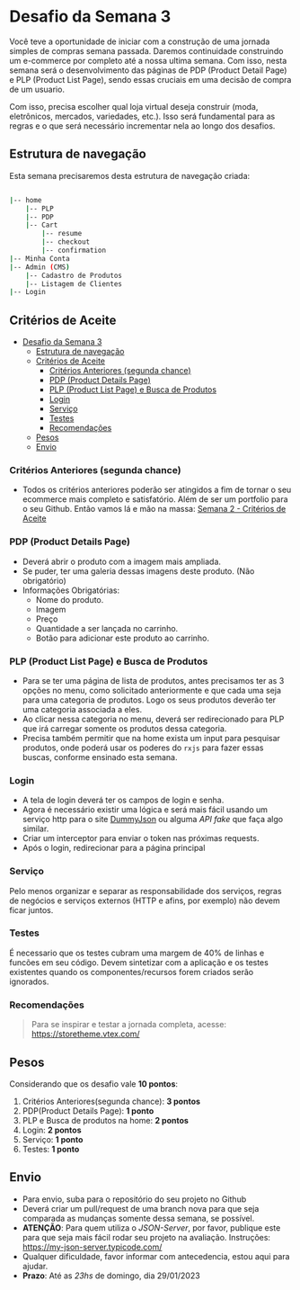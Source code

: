 # Desafio da Semana 3

Você teve a oportunidade de iniciar com a construção de uma jornada simples de compras semana passada. Daremos continuidade construindo um e-commerce por completo até a nossa ultima semana. Com isso, nesta semana será o desenvolvimento das páginas de PDP (Product Detail Page) e PLP (Product List Page), sendo essas cruciais em uma decisão de compra de um usuario.

Com isso, precisa escolher qual loja virtual deseja construir (moda, eletrônicos, mercados, variedades, etc.). Isso será fundamental para as regras e o que será necessário incrementar nela ao longo dos desafios.

## Estrutura de navegação

Esta semana precisaremos desta estrutura de navegação criada:

```bash

|-- home
    |-- PLP
    |-- PDP
    |-- Cart
        |-- resume
        |-- checkout
        |-- confirmation
|-- Minha Conta
|-- Admin (CMS)
    |-- Cadastro de Produtos
    |-- Listagem de Clientes
|-- Login

```

## Critérios de Aceite

- [Desafio da Semana 3](#desafio-da-semana-3)
  - [Estrutura de navegação](#estrutura-de-navegação)
  - [Critérios de Aceite](#critérios-de-aceite)
    - [Critérios Anteriores (segunda chance)](#critérios-anteriores-segunda-chance)
    - [PDP (Product Details Page)](#pdp-product-details-page)
    - [PLP (Product List Page) e Busca de Produtos](#plp-product-list-page-e-busca-de-produtos)
    - [Login](#login)
    - [Serviço](#serviço)
    - [Testes](#testes)
    - [Recomendações](#recomendações)
  - [Pesos](#pesos)
  - [Envio](#envio)

### Critérios Anteriores (segunda chance)

- Todos os critérios anteriores poderão ser atingidos a fim de tornar o seu ecommerce mais completo e satisfatório. Além de ser um portfolio para o seu Github. Então vamos lá e mão na massa: [Semana 2 - Critérios de Aceite](../semana-2/DESAFIO_S2.md)

### PDP (Product Details Page)

- Deverá abrir o produto com a imagem mais ampliada.
- Se puder, ter uma galeria dessas imagens deste produto. (Não obrigatório)
- Informações Obrigatórias:
  - Nome do produto.
  - Imagem
  - Preço
  - Quantidade a ser lançada no carrinho.
  - Botão para adicionar este produto ao carrinho.

### PLP (Product List Page) e Busca de Produtos

- Para se ter uma página de lista de produtos, antes precisamos ter as 3 opções no menu, como solicitado anteriormente e que cada uma seja para uma categoria de produtos. Logo os seus produtos deverão ter uma categoria associada a eles.
- Ao clicar nessa categoria no menu, deverá ser redirecionado para PLP que irá carregar somente os produtos dessa categoria.
- Precisa também permitir que na home exista um input para pesquisar produtos, onde poderá usar os poderes do `rxjs` para fazer essas buscas, conforme ensinado esta semana.

<!-- ### Minha Conta

- Deverá ser protegida e somente acessar quando estiver logado.
- Caso o usuário não esteja logado, deverá ser avisado que os dados de login não estão corretos.
- No header o ícone/botão para a conta deverá mudar para o nome do usuário logado.
- Não precisa ter conteúdo em tela por agora -->

<!-- ### Admin

- Basta somente o componente da tela e a rota criada, não precisa ter conteúdo por agora.
- Deverá ser protegida e somente acessar quando estiver logado.
- Este usuário deve ser identificado como admin para ter acesso.
- O acesso deverá ser dado somente através da rota e caso o usuário não esteja logado, seja avisado que os dados de login estão incorretos. -->

### Login

- A tela de login deverá ter os campos de login e senha.
- Agora é necessário existir uma lógica e será mais fácil usando um serviço http para o site [DummyJson](https://dummyjson.com/docs/auth) ou alguma *API fake* que faça algo similar.
- Criar um interceptor para enviar o token nas próximas requests.
- Após o login, redirecionar para a página principal

### Serviço

Pelo menos organizar e separar as responsabilidade dos serviços, regras de negócios e serviços externos (HTTP e afins, por exemplo) não devem ficar juntos.

### Testes

É necessario que os testes cubram uma margem de 40% de linhas e funcões em seu código. Devem sintetizar com a aplicação e os testes existentes quando os componentes/recursos forem criados serão ignorados.

### Recomendações

> Para se inspirar e testar a jornada completa, acesse: <https://storetheme.vtex.com/>

## Pesos

Considerando que os desafio vale **10 pontos**:

1. Critérios Anteriores(segunda chance): **3 pontos**
2. PDP(Product Details Page): **1 ponto**
3. PLP e Busca de produtos na home: **2 pontos**
4. Login: **2 pontos**
5. Serviço: **1 ponto**
6. Testes: **1 ponto**

## Envio

- Para envio, suba para o repositório do seu projeto no Github
- Deverá criar um pull/request de uma branch nova para que seja comparada as mudanças somente dessa semana, se possível.
- **ATENÇÃO**: Para quem utiliza o *JSON-Server*, por favor, publique este para que seja mais fácil rodar seu projeto na avaliação. Instruções: <https://my-json-server.typicode.com/>
- Qualquer dificuldade, favor informar com antecedencia, estou aqui para ajudar.
- **Prazo**: Até as *23hs* de domingo, dia 29/01/2023
